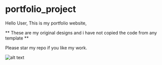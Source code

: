 # portfolio_project

Hello User,
This is my portfolio website,

** These are my original designs and i have not copied the code from any template **

Please star my repo if you like my work.





   
 
![alt text](https://i.pinimg.com/originals/b5/cc/b0/b5ccb0d2006890ee74b7fcf96358d27d.gif "Nova")

 
